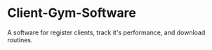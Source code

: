 # Client-Gym-Software
A software for register clients, track it's performance, and download routines.
